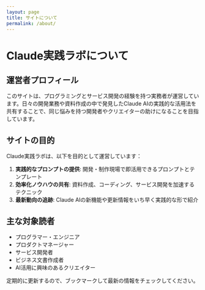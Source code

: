 ```yaml
---
layout: page
title: サイトについて
permalink: /about/
---
```


# Claude実践ラボについて

## 運営者プロフィール

このサイトは、プログラミングとサービス開発の経験を持つ実務者が運営しています。日々の開発業務や資料作成の中で発見したClaude AIの実践的な活用法を共有することで、同じ悩みを持つ開発者やクリエイターの助けになることを目指しています。

## サイトの目的

Claude実践ラボは、以下を目的として運営しています：

1. **実践的なプロンプトの提供**: 開発・制作現場で即活用できるプロンプトとテンプレート
2. **効率化ノウハウの共有**: 資料作成、コーディング、サービス開発を加速するテクニック
3. **最新動向の追跡**: Claude AIの新機能や更新情報をいち早く実践的な形で紹介

## 主な対象読者

- プログラマー・エンジニア
- プロダクトマネージャー
- サービス開発者
- ビジネス文書作成者
- AI活用に興味のあるクリエイター

定期的に更新するので、ブックマークして最新の情報をチェックしてください。